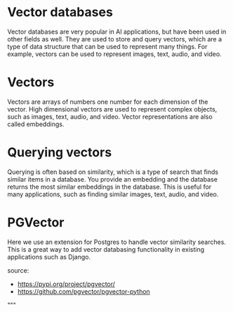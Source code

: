 # Vector databases
Vector databases are very popular in AI applications, but have been used in other fields as well.
They are used to store and query vectors, which are a type of data structure that can be used to represent many things.
For example, vectors can be used to represent images, text, audio, and video.

# Vectors
Vectors are arrays of numbers one number for each dimension of the vector.
High dimensional vectors are used to represent complex objects, such as images, text, audio, and video. Vector representations are also called embeddings.

# Querying vectors
Querying is often based on similarity, which is a type of search that finds similar items in a database. You provide an embedding and the database returns the most similar embeddings in the database. This is useful for many applications, such as finding similar images, text, audio, and video.

# PGVector
Here we use an extension for Postgres to handle vector similarity searches.
This is a great way to add vector databasing functionality in existing applications such as Django.

source:
* https://pypi.org/project/pgvector/
* https://github.com/pgvector/pgvector-python

"""